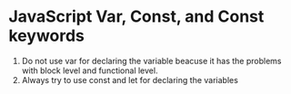 # JavaScript Var, Const, and Const keywords
1. Do not use var for declaring the variable beacuse it has the problems with block level and functional level.
2. Always try to use const and let for declaring the variables
